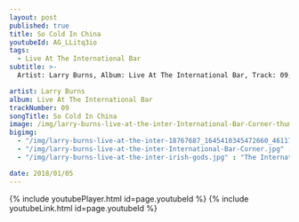 ```yaml
---
layout: post
published: true
title: So Cold In China
youtubeId: AG_LLitq3io
tags:
  - Live At The International Bar
subtitle: >-
  Artist: Larry Burns, Album: Live At The International Bar, Track: 09, Title: So Cold In China

artist: Larry Burns
album: Live At The International Bar
trackNumber: 09
songTitle: So Cold In China
image: /img/larry-burns-live-at-the-inter-International-Bar-Corner-thum.jpg
bigimg:
  - "/img/larry-burns-live-at-the-inter-18767687_1645410345472660_4611724459318311544_n.jpg" : "The International Bar https://www.facebook.com/internationalbardublin/"
  - "/img/larry-burns-live-at-the-inter-International-Bar-Corner.jpg" : "The International Bar https://www.facebook.com/internationalbardublin/"
  - "/img/larry-burns-live-at-the-inter-irish-gods.jpg" : "The International Bar https://www.facebook.com/internationalbardublin/"

date: 2018/01/05
---
```

{% include youtubePlayer.html id=page.youtubeId %}
{% include youtubeLink.html id=page.youtubeId %}
